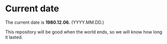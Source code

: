 # Current date

The current date is **1980.12.06.** (YYYY.MM.DD.)

This repository will be good when the world ends, so we will know how long it lasted.